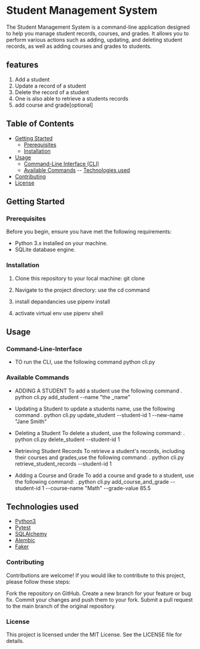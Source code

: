 # Student Management System

The Student Management System is a command-line application designed to help you manage student records, courses, and grades. It allows you to perform various actions such as adding, updating, and deleting student records, as well as adding courses and grades to students.
## features
1. Add a student
2. Update a record of a student
3. Delete the record of a student 
4. One is also able to retrieve a students records
5. add course and grade[optional]


## Table of Contents

- [Getting Started](#getting-started)
  - [Prerequisites](#prerequisites)
  - [Installation](#installation)
- [Usage](#usage)
  - [Command-Line Interface (CLI)](#command-line-interface-cli)
  - [Available Commands](#available-commands)
-- [Technologies used](#technologies-used)
- [Contributing](#contributing)
- [License](#license)

## Getting Started

### Prerequisites

Before you begin, ensure you have met the following requirements:

- Python 3.x installed on your machine.
- SQLite database engine.

### Installation

1. Clone this repository to your local machine:
git clone<repo link>

2. Navigate to the project directory:
use the cd command

3. install depandancies
use pipenv install

4. activate virtual env
use pipenv shell


## Usage

### Command-Line-Interface
- TO run the CLI, use the following command 
python cli.py

### Available Commands
- ADDING A STUDENT
 To add a student use the following command
 . python cli.py add_student --name "the _name"

- Updating a Student
 to update a students name, use the following command
 . python cli.py update_student --student-id 1 --new-name "Jane Smith"

- Deleting a Student
 To delete a student, use the following command:
 . python cli.py delete_student --student-id 1

- Retrieving Student Records
 To retrieve a student's records, including their courses and grades,use the following command:
  . python cli.py retrieve_student_records --student-id 1

- Adding a Course and Grade
 To add a course and grade to a student, use the following command:
 . python cli.py add_course_and_grade --student-id 1 --course-name "Math" --grade-value 85.5

## Technologies used
- [Python3](https://docs.python.org/3.10/)
- [Pytest](https://docs.pytest.org/en/latest/contents.html)
- [SQLAlchemy](https://docs.sqlalchemy.org/en/20/)
- [Alembic](https://alembic.sqlalchemy.org/en/latest/)
- [Faker](https://faker.readthedocs.io/en/master/)


### Contributing
Contributions are welcome! If you would like to contribute to this project, please follow these steps:

Fork the repository on GitHub.
Create a new branch for your feature or bug fix.
Commit your changes and push them to your fork.
Submit a pull request to the main branch of the original repository.

### License
This project is licensed under the MIT License. See the LICENSE file for details.



